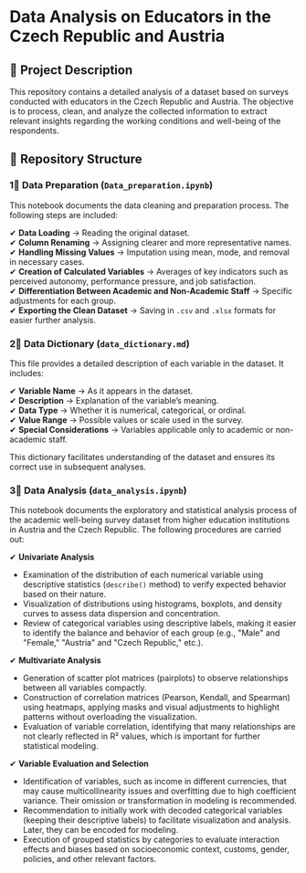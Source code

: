 # **Data Analysis on Educators in the Czech Republic and Austria**  

## 📌 **Project Description**  
This repository contains a detailed analysis of a dataset based on surveys conducted with educators in the Czech Republic and Austria. The objective is to process, clean, and analyze the collected information to extract relevant insights regarding the working conditions and well-being of the respondents.  

## 📂 **Repository Structure**  

### **1⃣ Data Preparation (`Data_preparation.ipynb`)**  
This notebook documents the data cleaning and preparation process. The following steps are included:  

✔ **Data Loading** → Reading the original dataset.  
✔ **Column Renaming** → Assigning clearer and more representative names.  
✔ **Handling Missing Values** → Imputation using mean, mode, and removal in necessary cases.  
✔ **Creation of Calculated Variables** → Averages of key indicators such as perceived autonomy, performance pressure, and job satisfaction.  
✔ **Differentiation Between Academic and Non-Academic Staff** → Specific adjustments for each group.  
✔ **Exporting the Clean Dataset** → Saving in `.csv` and `.xlsx` formats for easier further analysis.  

### **2⃣ Data Dictionary (`data_dictionary.md`)**  
This file provides a detailed description of each variable in the dataset. It includes:  

✔ **Variable Name** → As it appears in the dataset.  
✔ **Description** → Explanation of the variable’s meaning.  
✔ **Data Type** → Whether it is numerical, categorical, or ordinal.  
✔ **Value Range** → Possible values or scale used in the survey.  
✔ **Special Considerations** → Variables applicable only to academic or non-academic staff.  

This dictionary facilitates understanding of the dataset and ensures its correct use in subsequent analyses.  

### **3⃣ Data Analysis (`data_analysis.ipynb`)**  
This notebook documents the exploratory and statistical analysis process of the academic well-being survey dataset from higher education institutions in Austria and the Czech Republic. The following procedures are carried out:  

✔ **Univariate Analysis**  
   - Examination of the distribution of each numerical variable using descriptive statistics (`describe()` method) to verify expected behavior based on their nature.  
   - Visualization of distributions using histograms, boxplots, and density curves to assess data dispersion and concentration.  
   - Review of categorical variables using descriptive labels, making it easier to identify the balance and behavior of each group (e.g., "Male" and "Female," "Austria" and "Czech Republic," etc.).  

✔ **Multivariate Analysis**  
   - Generation of scatter plot matrices (pairplots) to observe relationships between all variables compactly.  
   - Construction of correlation matrices (Pearson, Kendall, and Spearman) using heatmaps, applying masks and visual adjustments to highlight patterns without overloading the visualization.  
   - Evaluation of variable correlation, identifying that many relationships are not clearly reflected in R² values, which is important for further statistical modeling.  

✔ **Variable Evaluation and Selection**  
   - Identification of variables, such as income in different currencies, that may cause multicollinearity issues and overfitting due to high coefficient variance. Their omission or transformation in modeling is recommended.  
   - Recommendation to initially work with decoded categorical variables (keeping their descriptive labels) to facilitate visualization and analysis. Later, they can be encoded for modeling.  
   - Execution of grouped statistics by categories to evaluate interaction effects and biases based on socioeconomic context, customs, gender, policies, and other relevant factors.



